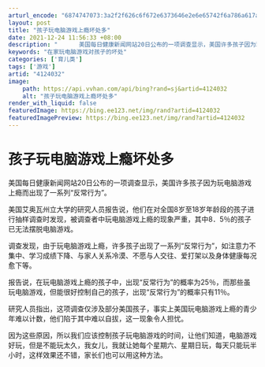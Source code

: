 ```yaml
---
arturl_encode: "6874747073:3a2f2f626c6f672e6373646e2e6e65742f6a786a617a68616e:672f61727469636c652f64657461696c732f34313234303332"
layout: post
title: "孩子玩电脑游戏上瘾坏处多"
date: 2021-12-24 11:56:33 +08:00
description: "      美国每日健康新闻网站20日公布的一项调查显示，美国许多孩子因为玩电脑游戏上瘾而出现了一系"
keywords: "在家玩电脑游戏对孩子的坏处"
categories: ['育儿类']
tags: ['游戏']
artid: "4124032"
image:
    path: https://api.vvhan.com/api/bing?rand=sj&artid=4124032
    alt: "孩子玩电脑游戏上瘾坏处多"
render_with_liquid: false
featuredImage: https://bing.ee123.net/img/rand?artid=4124032
featuredImagePreview: https://bing.ee123.net/img/rand?artid=4124032
---
```


# 孩子玩电脑游戏上瘾坏处多

美国每日健康新闻网站20日公布的一项调查显示，美国许多孩子因为玩电脑游戏上瘾而出现了一系列“反常行为”。

美国艾奥瓦州立大学的研究人员报告说，他们在对全国8岁至18岁年龄段的孩子进行抽样调查时发现，被调查者中玩电脑游戏上瘾的现象严重，其中8．5％的孩子已无法摆脱电脑游戏。

调查发现，由于玩电脑游戏上瘾，许多孩子出现了一系列“反常行为”，如注意力不集中、学习成绩下降、与家人关系冷漠、不愿与人交往、爱打架以及身体健康每况愈下等。

报告说，在玩电脑游戏上瘾的孩子中，出现“反常行为”的概率为25％，而那些虽玩电脑游戏，但能很好控制自己的孩子，出现“反常行为”的概率只有11％。

研究人员指出，这项调查仅涉及部分美国孩子，事实上美国玩电脑游戏上瘾的青少年难以计数，他们陷于其中难以自拔，这一现象令人担忧。

因为这些原因，所以我们应该控制孩子玩电脑游戏的时间，让他们知道，电脑游戏好玩，但是不能玩太久，我女儿，我就让她每个星期六、星期日玩，每天只能玩半小时，这样效果还不错，家长们也可以用这种方法。